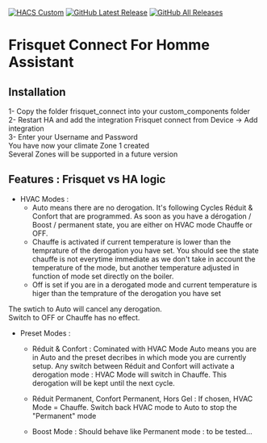 [![HACS Custom][hacs_shield]][hacs]
[![GitHub Latest Release][releases_shield]][latest_release]
[![GitHub All Releases][downloads_total_shield]][releases]



[hacs_shield]: https://img.shields.io/static/v1.svg?label=HACS&message=Custom&style=popout&color=orange&labelColor=41bdf5&logo=HomeAssistantCommunityStore&logoColor=white
[hacs]: https://hacs.xyz/docs/faq/custom_repositories

[latest_release]: https://github.com/TheGui01/Frisquet-connect-for-home-assistant/releases/latest
[releases_shield]:https://img.shields.io/badge/dynamic/json?url=https%3A%2F%2Fraw.githubusercontent.com%2TheGui01%2FFrisquet-connect-for-home-assistant%2Fmain%2Fcustom_components%2Ffrisquet_connect%2Fmanifest.json&query=%24.version&label=release



[releases]: https://github.com/TheGui01/Frisquet-connect-for-home-assistant/releases/latest
[downloads_total_shield]: https://img.shields.io/github/downloads/TheGui01/Frisquet-connect-for-home-assistant/total

# Frisquet Connect For Homme Assistant



## Installation

1- Copy the folder frisquet_connect into your custom_components folder<br>
2- Restart HA and add the integration Frisquet connect from Device -> Add integration<br>
3- Enter your Username and Password<br>
You have now your climate Zone 1 created<br>
Several Zones will be supported in a future version



## Features : Frisquet vs HA logic

- HVAC Modes :
    - Auto means there are no derogation. It's following Cycles Réduit & Confort that are programmed. As soon as you have a dérogation / Boost / permanent state, you are either on HVAC mode Chauffe or OFF.<br>
    - Chauffe is activated if current temperature is lower than the temprature of the derogation you have set. You should see the state chauffe is not everytime immediate as we don't take in account the temperature of the mode, but another temperature adjusted in function of mode set directly on the boiler.<br>
    - Off is set if you are in a derogated mode and current temperature is higer than the temprature of the derogation you have set<br>

The swtich to Auto will cancel any derogation.<br>
Switch to OFF or Chauffe has no effect.<br>

- Preset Modes :
    - Réduit & Confort : Cominated with HVAC Mode Auto means you are in Auto and the preset decribes in which mode you are currently setup. Any switch between Réduit and Confort will activate a derogation mode : HVAC Mode will switch in Chauffe. This derogation will be kept until the next cycle.

    - Réduit Permanent, Confort Permanent, Hors Gel : If chosen, HVAC Mode = Chauffe. Switch back HVAC mode to Auto to stop the "Permanent" mode

    - Boost Mode : Should behave like Permanent mode : to be tested...


